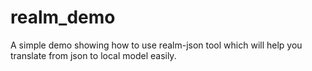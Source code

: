 # realm_demo
A simple demo showing how to use realm-json tool which will help you translate from json to local model easily. 
